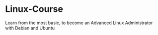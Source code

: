 # Linux-Course
 Learn from the most basic, to become an Advanced Linux Administrator with Debian and Ubuntu
